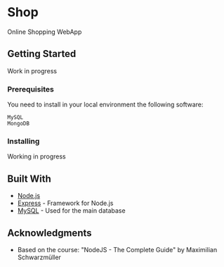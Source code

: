 # Shop

Online Shopping WebApp

## Getting Started

Work in progress

### Prerequisites

You need to install in your local environment the following software:

```
MySQL
MongoDB
```

### Installing

Working in progress


## Built With

* [Node.js](https://nodejs.org/en/) 
* [Express](https://expressjs.com/) - Framework for Node.js
* [MySQL](https://www.mysql.com/) - Used for the main database


## Acknowledgments

* Based on the course: "NodeJS - The Complete Guide" by Maximilian Schwarzmüller
